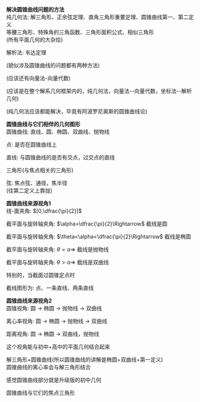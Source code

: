**解决圆锥曲线问题的方法**  
纯几何法: 解三角形、正余弦定理、直角三角形重要定理、圆锥曲线第一、第二定义  
等腰三角形、特殊角的三角函数、三角形面积公式、相似三角形  
(所有平面几何的大杂烩)  
  
解析法: 韦达定理  
  
(貌似涉及圆锥曲线的问题都有两种方法)  
  
(应该还有向量法-向量代数)  
  
(应该是在整个解系几何框架内的，纯几何法，向量法--向量代数，坐标法--解析几何)  
  
(纯几何法应该都能解决，毕竟有阿波罗尼奥斯的圆锥曲线论)  
  
**圆锥曲线与它们相伴的几何图形**  
圆锥曲线: 直线、圆、椭圆、双曲线、抛物线  
  
点: 是否在圆锥曲线上  
  
直线: 与圆锥曲线的是否有交点，过交点的直线  
  
三角形(与焦点相关的三角形)  
  
弦: 焦点弦、通径，焦半径  
(往第二定义上靠拢)  
  
**圆锥曲线来源视角1**  
线-面夹角: $[0,\dfrac{\pi}{2}]$  
  
截平面与旋转轴夹角: $\alpha=\dfrac{\pi}{2}\Rightarrow$ 截线是圆  
  
截平面与旋转轴夹角: $\theta<\alpha<\dfrac{\pi}{2}\Rightarrow$ 截线是椭圆  
  
截平面与旋转轴夹角: $\theta=\alpha\Rightarrow$ 截线是抛物线  
  
截平面与旋转轴夹角: $\theta>\alpha\Rightarrow$ 截线是双曲线  
  
特别的，当截面过圆锥定点时  
  
截线图形为: 点、一条直线、两条直线  
  
  
**圆锥曲线来源视角2**  
圆锥视角: 圆 $\to$ 椭圆 $\to$ 抛物线 $\to$ 双曲线  
  
离心率视角: 圆 $\to$ 椭圆 $\to$ 抛物线 $\to$ 双曲线  
  
距离视角: 圆 $\to$ 椭圆 $\to$ 双曲线，抛物线  
  
这个视角能与初中+高中的平面几何结合起来  
  
解三角形+圆锥曲线(所以圆锥曲线的讲解是椭圆+双曲线+第一定义)  
圆锥曲线的离心率会与解三角形结合  
  
感觉圆锥曲线部分就是升级版的初中几何  
  
圆锥曲线与它们的焦点三角形  
